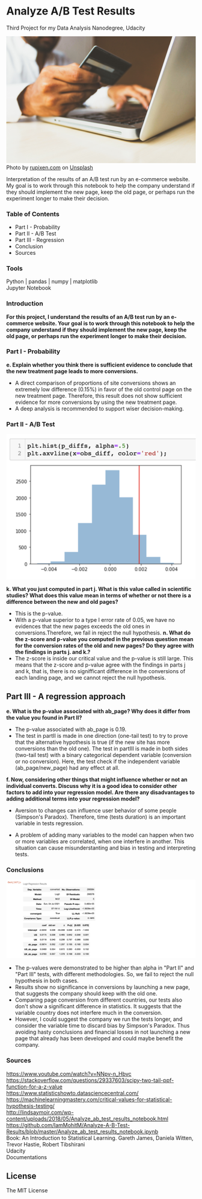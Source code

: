 # Analyze A/B Test Results
Third Project for my Data Analysis Nanodegree, Udacity<br/>

![e-commerce](images/rupixen-com-Q59HmzK38eQ-unsplash.jpeg)
Photo by <a href="https://unsplash.com/@rupixen?utm_source=unsplash&utm_medium=referral&utm_content=creditCopyText">rupixen.com</a> on <a href="https://unsplash.com/s/photos/e-commerce?utm_source=unsplash&utm_medium=referral&utm_content=creditCopyText">Unsplash</a>



Interpretation of the results of an A/B test run by an e-commerce website. My goal is to work through this notebook to help the company understand if they should implement the new page, keep the old page, or perhaps run the experiment longer to make their decision.<br/>

### Table of Contents
- Part I - Probability
- Part II - A/B Test
- Part III - Regression
- Conclusion
- Sources

### Tools
Python | pandas | numpy | matplotlib </br>
Jupyter Notebook


### Introduction
**For this project, I  understand the results of an A/B test run by an e-commerce website. Your goal is to work through this notebook to help the company understand if they should implement the new page, keep the old page, or perhaps run the experiment longer to make their decision.**

### Part I - Probability
**e. Explain whether you think there is sufficient evidence to conclude that the new treatment page leads to more conversions.**
- A direct comparison of proportions of site conversions shows an extremely low difference (0.15%) in favor of the old control page on the new treatment page. Therefore, this result does not show sufficient evidence for more conversions by using the new treatment page.
- A deep analysis is recommended to support wiser decision-making.

### Part II - A/B Test
![hist](images/hist.png)<!-- .element height="50%" width="50%" -->

**k. What you just computed in part j. What is this value called in scientific studies? What does this value mean in terms of whether or not there is a difference between the new and old pages?**
- This is the p-value.
- With a p-value superior to a type I error rate of 0.05, we have no evidences that the new pages exceeds the old ones in conversions.Therefore, we fail in reject the null hypothesis.
**n. What do the z-score and p-value you computed in the previous question mean for the conversion rates of the old and new pages? Do they agree with the findings in parts j. and k.?**
- The z-score is inside our critical value and the p-value is still large.
This means that the z-score and p-value agree with the findings in parts j and k, that is, there is no signifficant difference in the conversions of each landing page, and we cannot reject the null hypothesis.

## Part III - A regression approach
**e. What is the p-value associated with ab_page? Why does it differ from the value you found in Part II?**
- The p-value associated with ab_page is 0.19.
- The test in partII is made in one direction (one-tail test) to try to prove that the alternative hypothesis is true (if the new site has more conversions than the old one).
The test in partIII is made in both sides (two-tail test) with a binary categorical dependent variable (conversion or no conversion). Here, the test check if the independent variable (ab_page/new_page) had any effect at all.

**f. Now, considering other things that might influence whether or not an individual converts. Discuss why it is a good idea to consider other factors to add into your regression model. Are there any disadvantages to adding additional terms into your regression model?**

- Aversion to changes can influence user behavior of some people (Simpson's Paradox). Therefore, time (tests duration) is an important variable in tests regression.

- A problem of adding many variables to the model can happen when two or more variables are correlated, when one interfere in another. This situation can cause misunderstanting and bias in testing and interpreting tests.


### Conclusions
![summary](images/summary.png)
- The p-values were demonstrated to be higher than alpha in "Part II" and "Part III" tests, with different methodologies. So, we fail to reject the null hypothesis in both cases.
- Results show no significance in conversions by launching a new page, that suggests the company should keep with the old one.
- Comparing page conversion from different countries, our tests also don't show a significant difference in statistics. It suggests that the variable country does not interfere much in the conversion.
- However, I could suggest the company we run the tests longer, and consider the variable time to discard bias by Simpson's Paradox. Thus avoiding hasty conclusions and financial losses in not launching a new page that already has been developed and could maybe benefit the company.



### Sources
https://www.youtube.com/watch?v=NNpv-n_Hbvc<br/>
https://stackoverflow.com/questions/29337603/scipy-two-tail-ppf-function-for-a-z-value<br/>
https://www.statisticshowto.datasciencecentral.com/<br/>
https://machinelearningmastery.com/critical-values-for-statistical-hypothesis-testing/<br/>
http://lindsaymoir.com/wp-content/uploads/2018/05/Analyze_ab_test_results_notebook.html<br/>
https://github.com/IamMohitM/Analyze-A-B-Test-Results/blob/master/Analyze_ab_test_results_notebook.ipynb<br/>
Book: An Introduction to Statistical Learning. Gareth James, Daniela Witten, Trevor Hastie, Robert Tibshirani<br/>
Udacity<br/>
Documentations<br/>

## License

The MIT License

